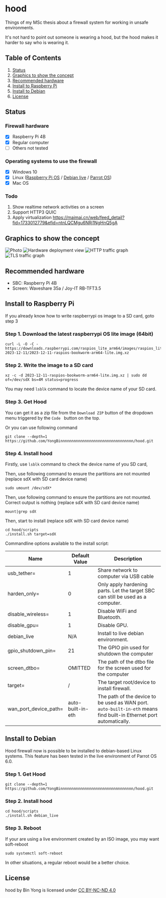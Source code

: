# hood
Things of my MSc thesis about a firewall system for working in unsafe environments.

It's not hard to point out someone is wearing a hood, but the hood makes it harder to say who is wearing it.
## Table of Contents
1. [Status](#status)
2. [Graphics to show the concept](#graphics-to-show-the-concept)
2. [Recommended hardware](#recommended-hardware)
3. [Install to Raspberry Pi](#install-to-raspberry-pi)
4. [Install to Debian](#install-to-debian)
5. [License](#license)

## Status

### Firewall hardware
 - [x] Raspberry Pi 4B
 - [x] Regular computer
 - [ ] Others not tested

### Operating systems to use the firewall
 - [x] Windows 10
 - [x] Linux ([Raspberry Pi OS](https://www.raspberrypi.com/software/operating-systems/) / [Debian live](https://www.debian.org/CD/live/) / [Parrot OS](https://www.parrotsec.org/))
 - [x] Mac OS

### Todo
 1. Show realtime network activities on a screen
 2. Support HTTP3 QUIC 
 3. Apply virtualization https://maimai.cn/web/feed_detail?fid=1733012779&efid=ntnLQCMgu6NRj1NgHnQ5gA

## Graphics to show the concept

![Photo](./paper/defense_presentation/images/hood-close-up.jpeg)
![Hardware deployment view](./paper/graphics/puml/hardware-deployment-view.png)
![HTTP traffic graph](./paper/graphics/puml/process-http-traffic.png)
![TLS traffic graph](./paper/graphics/puml/process-tls-traffic.png)

## Recommended hardware
 - SBC: Raspberry Pi 4B
 - Screen: Waveshare 35a / Joy-IT RB-TFT3.5 

## Install to Raspberry Pi

If you already know how to write raspberrypi os image to a SD card, goto step 3

### Step 1. Download the latest raspberrypi OS lite image (64bit)
```shell
curl -L -O -C - https://downloads.raspberrypi.com/raspios_lite_arm64/images/raspios_lite_arm64-2023-12-11/2023-12-11-raspios-bookworm-arm64-lite.img.xz
```
### Step 2. Write the image to a SD card

```shell
xz -c -d 2023-12-11-raspios-bookworm-arm64-lite.img.xz | sudo dd of=/dev/sdX bs=4M status=progress
```
You may need `lsblk` command to locate the device name of your SD card.

### Step 3. Get Hood
You can get it as a zip file from the `Download ZIP` button of the dropdown menu triggered by the `Code ` button on the top.

Or you can use following command

```shell
git clone --depth=1 https://github.com/YongBinnnnnnnnnnnnnnnnnnnnnnnnnnnnnnnnn/hood.git
```

### Step 4. Install hood

Firstly, use `lsblk` command to check the device name of you SD card, 

Then, use following command to ensure the partitions are not mounted (replace sdX with SD card device name)

```shell
sudo umount /dev/sdX*
```

Then, use following command to ensure the partitions are not mounted. Correct output is nothing (replace sdX with SD card device name)

```shell
mount|grep sdX
```

Then, start to install (replace sdX with SD card device name)

```shell
cd hood/scripts
./install.sh target=sdX
```

Commandline options available to the install script:

|Name                  |Default Value      |Description                                                                                                         |
|----------------------|-------------------|--------------------------------------------------------------------------------------------------------------------|
|usb_tether=           |1                  |Share network to computer via USB cable                                                                             |
|harden_only=          |0                  |Only apply hardening parts. Let the target SBC can still be used as a computer.                                     |
|disable_wireless=     |1                  |Disable WiFi and Bluetooth.                                                                                         |
|disable_gpu=          |1                  |Disable GPU.                                                                                                        |
|debian_live           |N/A                |Install to live debian environment.                                                                                 |
|gpio_shutdown_pin=    |21                 |The GPIO pin used for shutdown the computer                                                                         |
|screen_dtbo=          |OMITTED            |The path of the dtbo file for the screen used for the computer                                                      |
|target=               |/                  |The target root/device to install firewall.                                                                         |
|wan_port_device_path= |auto-built-in-eth  |The path of the device to be used as WAN port. `auto-built-in-eth` means find built-in Ethernet port automatically. |

## Install to Debian

Hood firewall now is possible to be installed to debian-based Linux systems. This feature has been tested in the live environment of Parrot OS 6.0.

### Step 1. Get Hood

```shell
git clone --depth=1 https://github.com/YongBinnnnnnnnnnnnnnnnnnnnnnnnnnnnnnnnn/hood.git
```
### Step 2. Install hood

```shell
cd hood/scripts
./install.sh debian_live
```

### Step 3. Reboot
If your are using a live environment created by an ISO image, you may want soft-reboot

```shell
sudo systemctl soft-reboot
```
In other situations, a regular reboot would be a better choice.

## License

hood by Bin Yong is licensed under [CC BY-NC-ND 4.0](https://creativecommons.org/licenses/by-nc-nd/4.0/)
